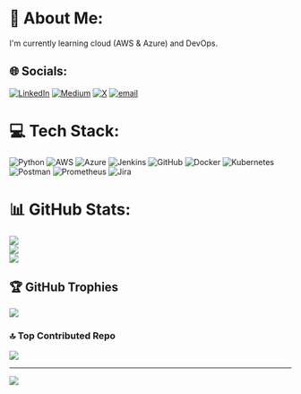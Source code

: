 # 💫 About Me:
I'm currently learning cloud (AWS & Azure) and DevOps. 


## 🌐 Socials:
[![LinkedIn](https://img.shields.io/badge/LinkedIn-%230077B5.svg?logo=linkedin&logoColor=white)](https://linkedin.com/in/https://linkedin.com/in/bhupendrabhati) [![Medium](https://img.shields.io/badge/Medium-12100E?logo=medium&logoColor=white)](https://medium.com/@https://medium.com/@bhupendrabhati) [![X](https://img.shields.io/badge/X-black.svg?logo=X&logoColor=white)](https://x.com/bhupendra_bhati) [![email](https://img.shields.io/badge/Email-D14836?logo=gmail&logoColor=white)](mailto:bhupendrabhati05@gmail.com) 

# 💻 Tech Stack:
![Python](https://img.shields.io/badge/python-3670A0?style=for-the-badge&logo=python&logoColor=ffdd54) ![AWS](https://img.shields.io/badge/AWS-%23FF9900.svg?style=for-the-badge&logo=amazon-aws&logoColor=white) ![Azure](https://img.shields.io/badge/azure-%230072C6.svg?style=for-the-badge&logo=microsoftazure&logoColor=white) ![Jenkins](https://img.shields.io/badge/jenkins-%232C5263.svg?style=for-the-badge&logo=jenkins&logoColor=white) ![GitHub](https://img.shields.io/badge/github-%23121011.svg?style=for-the-badge&logo=github&logoColor=white) ![Docker](https://img.shields.io/badge/docker-%230db7ed.svg?style=for-the-badge&logo=docker&logoColor=white) ![Kubernetes](https://img.shields.io/badge/kubernetes-%23326ce5.svg?style=for-the-badge&logo=kubernetes&logoColor=white) ![Postman](https://img.shields.io/badge/Postman-FF6C37?style=for-the-badge&logo=postman&logoColor=white) ![Prometheus](https://img.shields.io/badge/Prometheus-E6522C?style=for-the-badge&logo=Prometheus&logoColor=white) ![Jira](https://img.shields.io/badge/jira-%230A0FFF.svg?style=for-the-badge&logo=jira&logoColor=white)

# 📊 GitHub Stats:
![](https://github-readme-stats.vercel.app/api?username=bhupendrabhati&theme=ambient_gradient&hide_border=false&include_all_commits=false&count_private=false)<br/>
![](https://nirzak-streak-stats.vercel.app/?user=bhupendrabhati&theme=ambient_gradient&hide_border=false)<br/>
![](https://github-readme-stats.vercel.app/api/top-langs/?username=bhupendrabhati&theme=ambient_gradient&hide_border=false&include_all_commits=false&count_private=false&layout=compact)

## 🏆 GitHub Trophies
![](https://github-profile-trophy.vercel.app/?username=bhupendrabhati&theme=radical&no-frame=false&no-bg=true&margin-w=4)

### 🔝 Top Contributed Repo
![](https://github-contributor-stats.vercel.app/api?username=bhupendrabhati&limit=5&theme=dark&combine_all_yearly_contributions=true)

---
[![](https://visitcount.itsvg.in/api?id=bhupendrabhati&icon=0&color=5)](https://visitcount.itsvg.in)

<!-- Proudly created with GPRM ( https://gprm.itsvg.in ) -->

